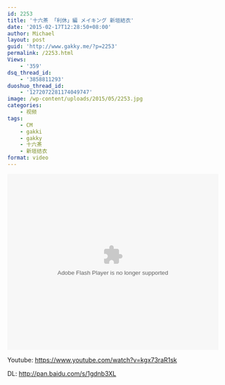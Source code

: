 ```yaml
---
id: 2253
title: '十六茶 「利休」編 メイキング 新垣結衣'
date: '2015-02-17T12:28:50+08:00'
author: Michael
layout: post
guid: 'http://www.gakky.me/?p=2253'
permalink: /2253.html
Views:
    - '359'
dsq_thread_id:
    - '3858811293'
duoshuo_thread_id:
    - '1272072281174049747'
image: /wp-content/uploads/2015/05/2253.jpg
categories:
    - 视频
tags:
    - CM
    - gakki
    - gakky
    - 十六茶
    - 新垣结衣
format: video
---
```


<embed height="400" src="http://www.tudou.com/v/2cI6rbbUBE8/&bid=05&rpid=51229674&resourceId=51229674_05_05_99/v.swf" type="application/x-shockwave-flash" width="480"></embed>

Youtube: <https://www.youtube.com/watch?v=kgx73raR1sk>

DL: <http://pan.baidu.com/s/1gdnb3XL>